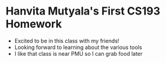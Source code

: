 # Hanvita Mutyala's First CS193 Homework

- Excited to be in this class with my friends!
- Looking forward to learning about the various tools
- I like that class is near PMU so I can grab food later 
